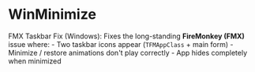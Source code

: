 # WinMinimize
FMX Taskbar Fix (Windows): Fixes the long-standing **FireMonkey (FMX)** issue where: - Two taskbar icons appear (`TFMAppClass` + main form) - Minimize / restore animations don't play correctly - App hides completely when minimized
